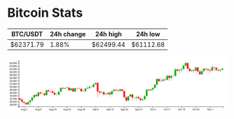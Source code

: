 # Bitcoin Stats

BTC/USDT|24h change|24h high|24h low|
|---|---|---|---|
|$62371.79|1.88%|$62499.44|$61112.68|

<img src="./chart.svg">

